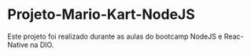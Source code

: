 # Projeto-Mario-Kart-NodeJS
Este projeto foi realizado durante as aulas do bootcamp NodeJS e Reac-Native na DIO.
